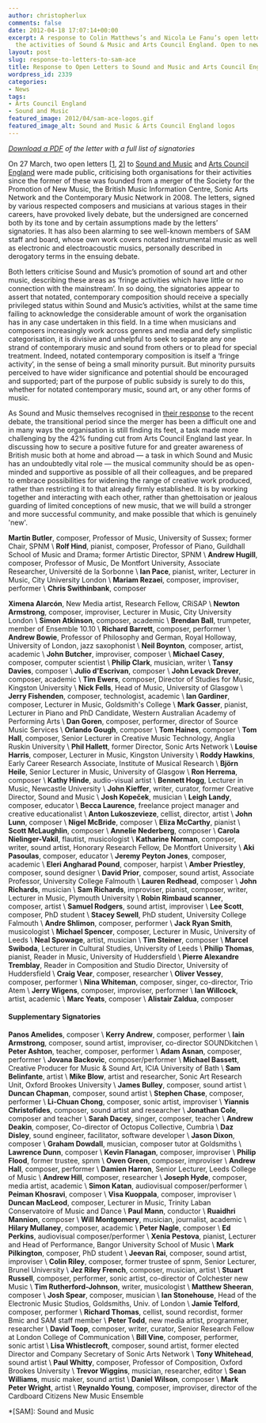 ```yaml
---
author: christopherlux
comments: false
date: 2012-04-18 17:07:14+00:00
excerpt: A response to Colin Matthews’s and Nicola Le Fanu’s open letter criticising
  the activities of Sound & Music and Arts Council England. Open to new signatories.
layout: post
slug: response-to-letters-to-sam-ace
title: Response to Open Letters to Sound and Music and Arts Council England
wordpress_id: 2339
categories:
- News
tags:
- Arts Council England
- Sound and Music
featured_image: 2012/04/sam-ace-logos.gif
featured_image_alt: Sound and Music & Arts Council England logos
---
```


*[Download a PDF](http://www.chrisswithinbank.net/wp-content/uploads/2012/04/Letter-concerning-Sound-and-Music-with-signatories2.pdf) of the letter with a full list of signatories*

On 27 March, two open letters [[1](http://www.holstfoundation.org/index.php?pr=Open_Letter_to_SAM_and_ACE), [2](https://web.archive.org/web/20120401042518/http://www.rhinegold.co.uk/magazines/classical_music/news/classical_music_news_story.asp?id=1380)] to [Sound and Music](http://www.soundandmusic.org/) and [Arts Council England](http://www.artscouncil.org.uk/) were made public, criticising both organisations for their activities since the former of these was founded from a merger of the Society for the Promotion of New Music, the British Music Information Centre, Sonic Arts Network and the Contemporary Music Network in 2008. The letters, signed by various respected composers and musicians at various stages in their careers, have provoked lively debate, but the undersigned are concerned both by its tone and by certain assumptions made by the letters’ signatories. It has also been alarming to see well-known members of SAM staff and board, whose own work covers notated instrumental music as well as electronic and electroacoustic musics, personally described in derogatory terms in the ensuing debate.

Both letters criticise Sound and Music’s promotion of sound art and other music, describing these areas as ‘fringe activities which have little or no connection with the mainstream’. In so doing, the signatories appear to assert that notated, contemporary composition should receive a specially privileged status within Sound and Music’s activities, whilst at the same time failing to acknowledge the considerable amount of work the organisation has in any case undertaken in this field. In a time when musicians and composers increasingly work across genres and media and defy simplistic categorisation, it is divisive and unhelpful to seek to separate any one strand of contemporary music and sound from others or to plead for special treatment. Indeed, notated contemporary composition is itself a ‘fringe activity’, in the sense of being a small minority pursuit. But minority pursuits perceived to have wider significance and potential should be encouraged and supported; part of the purpose of public subsidy is surely to do this, whether for notated contemporary music, sound art, or any other forms of music.

As Sound and Music themselves recognised in [their response](http://www.soundandmusic.org/about/press/response-to-open-letter) to the recent debate, the transitional period since the merger has been a difficult one and in many ways the organisation is still finding its feet, a task made more challenging by the 42% funding cut from Arts Council England last year. In discussing how to secure a positive future for and greater awareness of British music both at home and abroad — a task in which Sound and Music has an undoubtedly vital role — the musical community should be as open-minded and supportive as possible of all their colleagues, and be prepared to embrace possibilities for widening the range of creative work produced, rather than restricting it to that already firmly established. It is by working together and interacting with each other, rather than ghettoisation or jealous guarding of limited conceptions of new music, that we will build a stronger and more successful community, and make possible that which is genuinely 'new'.

**Martin Butler**, composer, Professor of Music, University of Sussex; former Chair, SPNM \\
**Rolf Hind**, pianist, composer, Professor of Piano, Guildhall School of Music and Drama; former Artistic Director, SPNM \\
**Andrew Hugill**, composer, Professor of Music, De Montfort University, Associate Researcher, Université de la Sorbonne \\
**Ian Pace**, pianist, writer, Lecturer in Music, City University London \\
**Mariam Rezaei**, composer, improviser, performer \\
**Chris Swithinbank**, composer

**Ximena Alarcón**, New Media artist, Research Fellow, CRiSAP \\
**Newton Armstrong**, composer, improviser, Lecturer in Music, City University London \\
**Simon Atkinson**, composer, academic \\
**Brendan Ball**, trumpeter, member of Ensemble 10.10 \\
**Richard Barrett**, composer, performer \\
**Andrew Bowie**, Professor of Philosophy and German, Royal Holloway, University of London, jazz saxophonist \\
**Neil Boynton**, composer, artist, academic \\
**John Butcher**, improviser, composer \\
**Michael Casey**, composer, computer scientist \\
**Philip Clark**, musician, writer \\
**Tansy Davies**, composer \\
**Julio d'Escrivan**, composer \\
**John Levack Drever**, composer, academic \\
**Tim Ewers**, composer, Director of Studies for Music, Kingston University \\
**Nick Fells**, Head of Music, University of Glasgow \\
**Jerry Fishenden**, composer, technologist, academic \\
**Ian Gardiner**, composer, Lecturer in Music, Goldsmith's College \\
**Mark Gasser**, pianist, Lecturer in Piano and PhD Candidate, Western Australian Academy of Performing Arts \\
**Dan Goren**, composer, performer, director of Source Music Services \\
**Orlando Gough**, composer \\
**Tom Haines**, composer \\
**Tom Hall**, composer, Senior Lecturer in Creative Music Technology, Anglia Ruskin University \\
**Phil Hallett**, former Director, Sonic Arts Network \\
**Louise Harris**, composer, Lecturer in Music, Kingston University \\
**Roddy Hawkins**, Early Career Research Associate, Institute of Musical Research \\
**Björn Heile**, Senior Lecturer in Music, University of Glasgow \\
**Ron Herrema**, composer \\
**Kathy Hinde**, audio-visual artist \\
**Bennett Hogg**, Lecturer in Music, Newcastle University \\
**John Kieffer**, writer, curator, former Creative Director, Sound and Music \\
**Josh Kopeček**, musician \\
**Leigh Landy**, composer, educator \\
**Becca Laurence**, freelance project manager and creative educationalist \\
**Anton Lukoszevieze**, cellist, director, artist \\
**John Lunn**, composer \\
**Nigel McBride**, composer \\
**Eliza McCarthy**, pianist \\
**Scott McLaughlin**, composer \\
**Annelie Nederberg**, composer \\
**Carola Nielinger-Vakil**, flautist, musicologist \\
**Katharine Norman**, composer, writer, sound artist, Honorary Research Fellow, De Montfort University \\
**Aki Pasoulas**, composer, educator \\
**Jeremy Peyton Jones**, composer, academic \\
**Eleri Angharad Pound**, composer, harpist \\
**Amber Priestley**, composer, sound designer \\
**David Prior**, composer, sound artist, Associate Professor, University College Falmouth \\
**Lauren Redhead**, composer \\
**John Richards**, musician \\
**Sam Richards**, improviser, pianist, composer, writer, Lecturer in Music, Plymouth University \\
**Robin Rimbaud scanner**, composer, artist \\
**Samuel Rodgers**, sound artist, improviser \\
**Lee Scott**, composer, PhD student \\
**Stacey Sewell**, PhD student, University College Falmouth \\
**Andre Shlimon**, composer, performer \\
**Jack Ryan Smith**, musicologist \\
**Michael Spencer**, composer, Lecturer in Music, University of Leeds \\
**Neal Spowage**, artist, musician \\
**Tim Steiner**, composer \\
**Marcel Swiboda**, Lecturer in Cultural Studies, University of Leeds \\
**Philip Thomas**, pianist, Reader in Music, University of Huddersfield \\
**Pierre Alexandre Tremblay**, Reader in Composition and Studio Director, University of Huddersfield \\
**Craig Vear**, composer, researcher \\
**Oliver Vessey**, composer, performer \\
**Nina Whiteman**, composer, singer, co-director, Trio Atem \\
**Jerry Wigens**, composer, improviser, performer \\
**Ian Willcock**, artist, academic \\
**Marc Yeats**, composer \\
**Alistair Zaldua**, composer

#### Supplementary Signatories

**Panos Amelides**, composer \\
**Kerry Andrew**, composer, performer \\
**Iain Armstrong**, composer, sound artist, improviser, co-director SOUNDkitchen \\
**Peter Ashton**, teacher, composer, performer \\
**Adam Asnan**, composer, performer \\
**Jovana Backovic**, composer/performer \\
**Michael Bassett**, Creative Producer for Music & Sound Art, ICIA University of Bath \\
**Sam Belinfante**, artist \\
**Mike Blow**, artist and researcher, Sonic Art Research Unit, Oxford Brookes University \\
**James Bulley**, composer, sound artist \\
**Duncan Chapman**, composer, sound artist \\
**Stephen Chase**, composer, performer \\
**Li-Chuan Chong**, composer, sonic artist, improviser \\
**Yiannis Christofides**, composer, sound artist and researcher \\
**Jonathan Cole**, composer and teacher \\
**Sarah Dacey**, singer, composer, teacher \\
**Andrew Deakin**, composer, Co-director of Octopus Collective, Cumbria \\
**Daz Disley**, sound engineer, facilitator, software developer \\
**Jason Dixon**, composer \\
**Graham Dowdall**, musician, composer tutor at Goldsmiths \\
**Lawrence Dunn**, composer \\
**Kevin Flanagan**, composer, improviser \\
**Philip Flood**, former trustee, spnm \\
**Owen Green**, composer, improviser \\
**Andrew Hall**, composer, performer \\
**Damien Harron**, Senior Lecturer, Leeds College of Music \\
**Andrew Hill**, composer, researcher \\
**Joseph Hyde**, composer, media artist, academic \\
**Simon Katan**, audiovisual composer/performer \\
**Peiman Khosravi**, composer \\
**Visa Kuoppala**, composer, improviser \\
**Duncan MacLeod**, composer, Lecturer in Music, Trinity Laban Conservatoire of Music and Dance \\
**Paul Mann**, conductor \\
**Ruaidhri Mannion**, composer \\
**Will Montgomery**, musician, journalist, academic \\
**Hilary Mullaney**, composer, academic \\
**Peter Nagle**, composer \\
**Ed Perkins**, audiovisual composer/performer \\
**Xenia Pestova**, pianist, Lecturer and Head of Performance, Bangor University School of Music \\
**Mark Pilkington**, composer, PhD student \\
**Jeevan Rai**, composer, sound artist, improviser \\
**Colin Riley**, composer, former trustee of spnm, Senior Lecturer, Brunel University \\
**Jez Riley French**, composer, musician, artist \\
**Stuart Russell**, composer, performer, sonic artist, co-director of Colchester new Music \\
**Tim Rutherford-Johnson**, writer, musicologist \\
**Matthew Sheeran**, composer \\
**Josh Spear**, composer, musician \\
**Ian Stonehouse**, Head of the Electronic Music Studios, Goldsmiths, Univ. of London \\
**Jamie Telford**, composer, performer \\
**Richard Thomas**, cellist, sound recordist, former Bmic and SAM staff member \\
**Peter Todd**, new media artist, programmer, researcher \\
**David Toop**, composer, writer, curator, Senior Research Fellow at London College of Communication \\
**Bill Vine**, composer, performer, sonic artist \\
**Lisa Whistlecroft**, composer, sound artist, former elected Director and Company Secretary of Sonic Arts Network \\
**Tony Whitehead**, sound artist \\
**Paul Whitty**, composer, Professor of Composition, Oxford Brookes University \\
**Trevor Wiggins**, musician, researcher, editor \\
**Sean Williams**, music maker, sound artist \\
**Daniel Wilson**, composer \\
**Mark Peter Wright**, artist \\
**Reynaldo Young**, composer, improviser, director of the Cardboard Citizens New Music Ensemble

*[SAM]: Sound and Music
